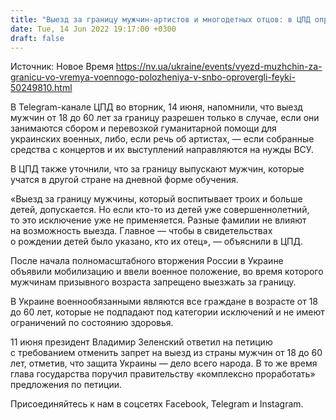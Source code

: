 ```yaml
---
title: "Выезд за границу мужчин-артистов и многодетных отцов: в ЦПД опровергли фейки"
date: Tue, 14 Jun 2022 19:17:00 +0300
draft: false
---
```

Источник: Новое Время https://nv.ua/ukraine/events/vyezd-muzhchin-za-granicu-vo-vremya-voennogo-polozheniya-v-snbo-oprovergli-feyki-50249810.html


 В Telegram-канале ЦПД во вторник, 14 июня, напомнили, что выезд мужчин от 18 до 60 лет за границу разрешен только в случае, если они занимаются сбором и перевозкой гуманитарной помощи для украинских военных, либо, если речь об артистах, — если собранные средства с концертов и их выступлений направляются на нужды ВСУ.

В ЦПД также уточнили, что за границу выпускают мужчин, которые учатся в другой стране на дневной форме обучения.

«Выезд за границу мужчины, который воспитывает троих и больше детей, допускается. Но если кто-то из детей уже совершеннолетний, то это исключение уже не применяется. Разные фамилии не влияют на возможность выезда. Главное — чтобы в свидетельствах о рождении детей было указано, кто их отец», — объяснили в ЦПД.

После начала полномасштабного вторжения России в Украине объявили мобилизацию и ввели военное положение, во время которого мужчинам призывного возраста запрещено выезжать за границу.

В Украине военнообязанными являются все граждане в возрасте от 18 до 60 лет, которые не подпадают под категории исключений и не имеют ограничений по состоянию здоровья.

11 июня президент Владимир Зеленский ответил на петицию с требованием отменить запрет на выезд из страны мужчин от 18 до 60 лет, отметив, что защита Украины — дело всего народа. В то же время глава государства поручил правительству «комплексно проработать» предложения по петиции.

Присоединяйтесь к нам в соцсетях Facebook, Telegram и Instagram.
